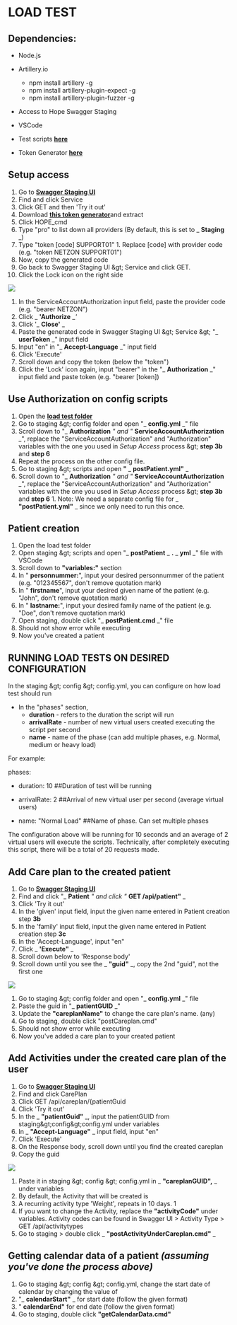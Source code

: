 ##
# LOAD TEST

##


##


##


##


##


##


##


## Dependencies:

- Node.js

- Artillery.io
  - npm install artillery -g
  - npm install artillery-plugin-expect -g
  - npm install artillery-plugin-fuzzer -g
- Access to Hope Swagger Staging
- VSCode
- Test scripts [**here**](https://drive.google.com/file/d/17CyEDUX3PhVfEIc4RDLWLrQhWbAqtMZm/view?usp=sharing)
- Token Generator [**here**](https://drive.google.com/open?id=1cKWBZSWKFqZbuC-lqEqNc_HvUQihNFnG)

## Setup access

1. Go to [**Swagger Staging UI**](https://staging.static.tempest.hope.addimedical.netzon.se/api/swagger)
  1. Find and click Service
  2. Click GET and then &#39;Try it out&#39;
2. Download [**this token generator**](https://drive.google.com/open?id=1cKWBZSWKFqZbuC-lqEqNc_HvUQihNFnG)and extract
  1. Click HOPE\_cmd
  2. Type &quot;pro&quot; to list down all providers (By default, this is set to _ **Staging** _)
  3. Type &quot;token [code] SUPPORT01&quot;
    1. Replace [code] with provider code (e.g. &quot;token NETZON SUPPORT01&quot;)
  4. Now, copy the generated code
3. Go back to Swagger Staging UI \&gt; Service and click GET.
  1. Click the Lock icon on the right side

![](RackMultipart20200421-4-1ld9wdj_html_ce51fac968ad32c7.png)

  1. In the ServiceAccountAuthorization input field, paste the provider code (e.g. &quot;bearer NETZON&quot;)
  2. Click _ **&#39;Authorize** __&#39;_
  3. Click &#39;_ **Close&#39;** _
1. Paste the generated code in Swagger Staging UI \&gt; Service \&gt; &quot;_ **userToken** _&quot; input field
  1. Input &quot;en&quot; in &quot;_ **Accept-Language** _&quot; input field
  2. Click &#39;Execute&#39;
2. Scroll down and copy the token (below the &quot;token&quot;)
3. Click the &#39;Lock&#39; icon again, input &quot;bearer&quot; in the &quot;_ **Authorization** _&quot; input field and paste token (e.g. &quot;bearer [token])

## Use Authorization on config scripts

1. Open the [**load test folder**](https://drive.google.com/file/d/17CyEDUX3PhVfEIc4RDLWLrQhWbAqtMZm/view?usp=sharing)
  1. Go to staging \&gt; config folder and open &quot;_ **config.yml** _&quot; file
  2. Scroll down to &quot;_ **Authorization** _&quot; and &quot;_ **ServiceAccountAuthorization** _&quot;, replace the &quot;ServiceAccountAuthorization&quot; and &quot;Authorization&quot; variables with the one you used in _Setup Access_ process \&gt; **step 3b** and **step 6**
2. Repeat the process on the other config file.
  1. Go to staging \&gt; scripts and open **&quot;** _ **postPatient.yml&quot;** _
  2. Scroll down to &quot;_ **Authorization** _&quot; and &quot;_ **ServiceAccountAuthorization** _&quot;, replace the &quot;ServiceAccountAuthorization&quot; and &quot;Authorization&quot; variables with the one you used in _Setup Access_ process \&gt; **step 3b** and **step 6**
    1. Note: We need a separate config file for _ **&quot;postPatient.yml&quot;** _ since we only need to run this once.

## Patient creation

1. Open the load test folder
2. Open staging \&gt; scripts and open &quot;_ **postPatient** _ **.** _ **yml** _&quot; file with VSCode
3. Scroll down to **&quot;variables:&quot;** section
  1. In &quot; **personnummer:**&quot;, input your desired personnummer of the patient (e.g. &quot;012345567&quot;, don&#39;t remove quotation mark)
  2. In &quot; **firstname**&quot;, input your desired given name of the patient (e.g. &quot;John&quot;, don&#39;t remove quotation mark)
  3. In &quot; **lastname:**&quot;, input your desired family name of the patient (e.g. &quot;Doe&quot;, don&#39;t remove quotation mark)
4. Open staging, double click &quot;_ **postPatient.cmd** _&quot; file
  1. Should not show error while executing
5. Now you&#39;ve created a patient

## RUNNING LOAD TESTS ON DESIRED CONFIGURATION

In the staging \&gt; config \&gt; config.yml, you can configure on how load test should run

- In the &quot;phases&quot; section,
  - **duration** - refers to the duration the script will run
  - **arrivalRate** - number of new virtual users created executing the script per second
  - **name** - name of the phase (can add multiple phases, e.g. Normal, medium or heavy load)

For example:

phases:

- duration: 10  ##Duration of test will be running

- arrivalRate: 2   ##Arrival of new virtual user per second (average virtual users)

- name: &quot;Normal Load&quot;    ##Name of phase. Can set multiple phases

The configuration above will be running for 10 seconds and an average of 2 virtual users will execute the scripts. Technically, after completely executing this script, there will be a total of 20 requests made.

## Add Care plan to the created patient

1. Go to [**Swagger Staging UI**](https://staging.static.tempest.hope.addimedical.netzon.se/api/swagger)
  1. Find and click &quot;_ **Patient** _&quot; and click &quot;_ **GET /api/patient&quot;** _
  2. Click &#39;Try it out&#39;
  3. In the &#39;given&#39; input field, input the given name entered in Patient creation step **3b**
  4. In the &#39;family&#39; input field, input the given name entered in Patient creation step **3c**
  5. In the &#39;Accept-Language&#39;, input &quot;en&quot;
  6. Click _ **&#39;Execute&quot;** _
2. Scroll down below to &#39;Response body&#39;
  1. Scroll down until you see the _ **&quot;guid&quot;** _, copy the 2nd &quot;guid&quot;, not the first one

![](RackMultipart20200421-4-1ld9wdj_html_c7af8039a8fcc181.png)

1. Go to staging \&gt; config folder and open &quot;_ **config.yml** _&quot; file
  1. Paste the guid in &quot;_ **patientGUID** _&quot;
  2. Update the **&quot;careplanName&quot;** to change the care plan&#39;s name. (any)
2. Go to staging, double click &quot;postCareplan.cmd&quot;
  1. Should not show error while executing
3. Now you&#39;ve added a care plan to your created patient

## Add Activities under the created care plan of the user

1. Go to [**Swagger Staging UI**](https://staging.static.tempest.hope.addimedical.netzon.se/api/swagger)
  1. Find and click CarePlan
  2. Click GET /api/careplan/{patientGuid
  3. Click &#39;Try it out&#39;
  4. In the _ **&quot;patientGuid&quot;** _, input the patientGUID from staging\&gt;config\&gt;config.yml under variables
  5. In _ **&quot;Accept-Language&quot;** _ input field, input &quot;en&quot;
  6. Click &#39;Execute&#39;
2. On the Response body, scroll down until you find the created careplan
  1. Copy the guid

![](RackMultipart20200421-4-1ld9wdj_html_2160537593c04d9e.png)

  1. Paste it in staging \&gt; config \&gt; config.yml in _ **&quot;careplanGUID&quot;,** _ under variables
1. By default, the Activity that will be created is
  1. A recurring activity type &#39;Weight&#39;, repeats in 10 days. 1
  2. If you want to change the Activity, replace the **&quot;activityCode&quot;** under variables. Activity codes can be found in Swagger UI > Activity Type > GET /api/activitytypes
2. Go to staging > double click _ **&quot;postActivityUnderCareplan.cmd&quot;** _

## Getting calendar data of a patient _(assuming you&#39;ve done the process above)_

1. Go to staging \&gt; config \&gt; config.yml, change the start date of calendar by changing the value of
  1. &quot;_ **calendarStart&quot;** _ for start date (follow the given format)
  2. &quot; **calendarEnd&quot;** for end date (follow the given format)
2. Go to staging, double click **&quot;getCalendarData.cmd&quot;**